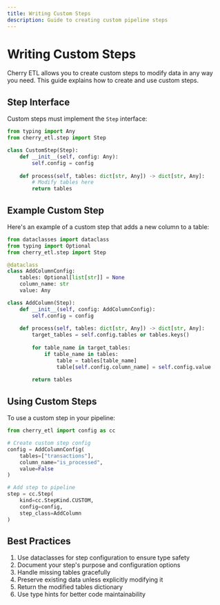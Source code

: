 ```yaml
---
title: Writing Custom Steps
description: Guide to creating custom pipeline steps
---
```


# Writing Custom Steps

Cherry ETL allows you to create custom steps to modify data in any way you need. This guide explains how to create and use custom steps.

## Step Interface

Custom steps must implement the `Step` interface:

```python
from typing import Any
from cherry_etl.step import Step

class CustomStep(Step):
    def __init__(self, config: Any):
        self.config = config
        
    def process(self, tables: dict[str, Any]) -> dict[str, Any]:
        # Modify tables here
        return tables
```

## Example Custom Step

Here's an example of a custom step that adds a new column to a table:

```python
from dataclasses import dataclass
from typing import Optional
from cherry_etl.step import Step

@dataclass
class AddColumnConfig:
    tables: Optional[list[str]] = None
    column_name: str
    value: Any

class AddColumn(Step):
    def __init__(self, config: AddColumnConfig):
        self.config = config
        
    def process(self, tables: dict[str, Any]) -> dict[str, Any]:
        target_tables = self.config.tables or tables.keys()
        
        for table_name in target_tables:
            if table_name in tables:
                table = tables[table_name]
                table[self.config.column_name] = self.config.value
                
        return tables
```

## Using Custom Steps

To use a custom step in your pipeline:

```python
from cherry_etl import config as cc

# Create custom step config
config = AddColumnConfig(
    tables=["transactions"],
    column_name="is_processed",
    value=False
)

# Add step to pipeline
step = cc.Step(
    kind=cc.StepKind.CUSTOM,
    config=config,
    step_class=AddColumn
)
```

## Best Practices

1. Use dataclasses for step configuration to ensure type safety
2. Document your step's purpose and configuration options
3. Handle missing tables gracefully
4. Preserve existing data unless explicitly modifying it
5. Return the modified tables dictionary
6. Use type hints for better code maintainability 